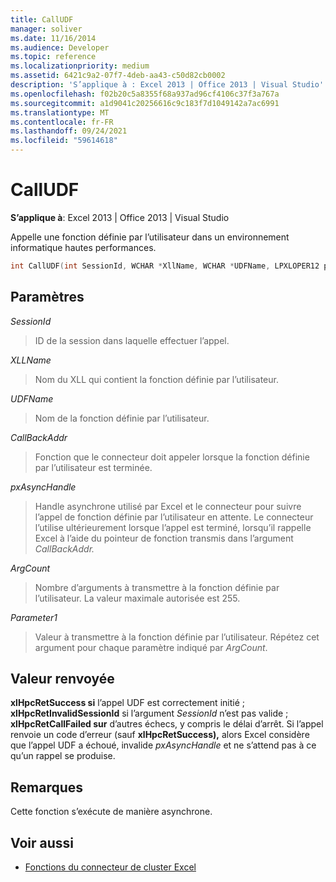 ```yaml
---
title: CallUDF
manager: soliver
ms.date: 11/16/2014
ms.audience: Developer
ms.topic: reference
ms.localizationpriority: medium
ms.assetid: 6421c9a2-07f7-4deb-aa43-c50d82cb0002
description: 'S’applique à : Excel 2013 | Office 2013 | Visual Studio'
ms.openlocfilehash: f02b20c5a8355f68a937ad96cf4106c37f3a767a
ms.sourcegitcommit: a1d9041c20256616c9c183f7d1049142a7ac6991
ms.translationtype: MT
ms.contentlocale: fr-FR
ms.lasthandoff: 09/24/2021
ms.locfileid: "59614618"
---
```

# <a name="calludf"></a>CallUDF

**S’applique à**: Excel 2013 | Office 2013 | Visual Studio 
  
Appelle une fonction définie par l’utilisateur dans un environnement informatique hautes performances.
  
```cpp
int CallUDF(int SessionId, WCHAR *XllName, WCHAR *UDFName, LPXLOPER12 pxAsyncHandle, int (*CallBackAddr)(), int ArgCount, LPXLOPER12 Parameter1, ...)
```

## <a name="parameters"></a>Paramètres

_SessionId_
  
> ID de la session dans laquelle effectuer l’appel.
    
_XLLName_
  
> Nom du XLL qui contient la fonction définie par l’utilisateur.
    
_UDFName_
  
> Nom de la fonction définie par l’utilisateur.
    
_CallBackAddr_
  
> Fonction que le connecteur doit appeler lorsque la fonction définie par l’utilisateur est terminée.
    
_pxAsyncHandle_
  
> Handle asynchrone utilisé par Excel et le connecteur pour suivre l’appel de fonction définie par l’utilisateur en attente. Le connecteur l’utilise ultérieurement lorsque l’appel est terminé, lorsqu’il rappelle Excel à l’aide du pointeur de fonction transmis dans l’argument _CallBackAddr._ 
    
_ArgCount_
  
> Nombre d’arguments à transmettre à la fonction définie par l’utilisateur. La valeur maximale autorisée est 255.
    
_Parameter1_
  
> Valeur à transmettre à la fonction définie par l’utilisateur. Répétez cet argument pour chaque paramètre indiqué par  _ArgCount_.
    
## <a name="return-value"></a>Valeur renvoyée

**xlHpcRetSuccess si** l’appel UDF est correctement initié ; **xlHpcRetInvalidSessionId** si l’argument _SessionId_ n’est pas valide ; **xlHpcRetCallFailed sur** d’autres échecs, y compris le délai d’arrêt. Si l’appel renvoie un code d’erreur (sauf **xlHpcRetSuccess),** alors Excel considère que l’appel UDF a échoué, invalide _pxAsyncHandle_ et ne s’attend pas à ce qu’un rappel se produise.
  
## <a name="remarks"></a>Remarques

Cette fonction s’exécute de manière asynchrone.
  
## <a name="see-also"></a>Voir aussi

- [Fonctions du connecteur de cluster Excel](excel-cluster-connector-functions.md)

